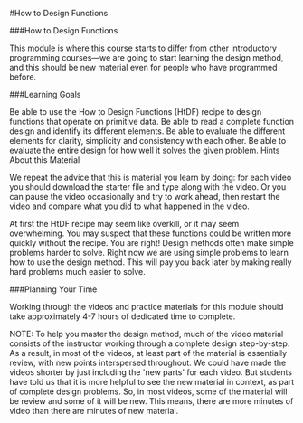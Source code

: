 #How to Design Functions

###How to Design Functions

This module is where this course starts to differ from other introductory programming courses—we are going to start learning the design method, and this should be new material even for people who have programmed before.

###Learning Goals

Be able to use the How to Design Functions (HtDF) recipe to design functions that operate on primitive data.
Be able to read a complete function design and identify its different elements.
Be able to evaluate the different elements for clarity, simplicity and consistency with each other.
Be able to evaluate the entire design for how well it solves the given problem.
Hints About this Material

We repeat the advice that this is material you learn by doing: for each video you should download the starter file and type along with the video. Or you can pause the video occasionally and try to work ahead, then restart the video and compare what you did to what happened in the video.

At first the HtDF recipe may seem like overkill, or it may seem overwhelming. You may suspect that these functions could be written more quickly without the recipe. You are right! Design methods often make simple problems harder to solve. Right now we are using simple problems to learn how to use the design method. This will pay you back later by making really hard problems much easier to solve.

###Planning Your Time

Working through the videos and practice materials for this module should take approximately 4-7 hours of dedicated time to complete.

NOTE: To help you master the design method, much of the video material consists of the instructor working through a complete design step-by-step. As a result, in most of the videos, at least part of the material is essentially review, with new points interspersed throughout. We could have made the videos shorter by just including the 'new parts' for each video. But students have told us that it is more helpful to see the new material in context, as part of complete design problems. So, in most videos, some of the material will be review and some of it will be new. This means, there are more minutes of video than there are minutes of new material.
